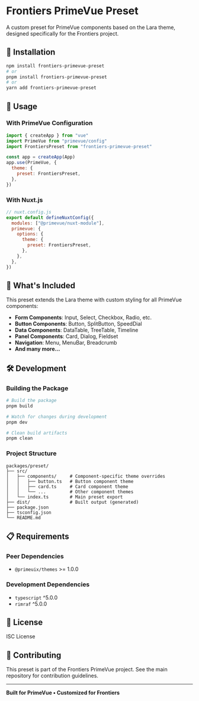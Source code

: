 # Frontiers PrimeVue Preset

A custom preset for PrimeVue components based on the Lara theme, designed specifically for the Frontiers project.

## 🚀 Installation

```bash
npm install frontiers-primevue-preset
# or
pnpm install frontiers-primevue-preset
# or
yarn add frontiers-primevue-preset
```

## 📖 Usage

### With PrimeVue Configuration

```javascript
import { createApp } from "vue"
import PrimeVue from "primevue/config"
import FrontiersPreset from "frontiers-primevue-preset"

const app = createApp(App)
app.use(PrimeVue, {
  theme: {
    preset: FrontiersPreset,
  },
})
```

### With Nuxt.js

```javascript
// nuxt.config.js
export default defineNuxtConfig({
  modules: ["@primevue/nuxt-module"],
  primevue: {
    options: {
      theme: {
        preset: FrontiersPreset,
      },
    },
  },
})
```

## 🎨 What's Included

This preset extends the Lara theme with custom styling for all PrimeVue components:

- **Form Components**: Input, Select, Checkbox, Radio, etc.
- **Button Components**: Button, SplitButton, SpeedDial
- **Data Components**: DataTable, TreeTable, Timeline
- **Panel Components**: Card, Dialog, Fieldset
- **Navigation**: Menu, MenuBar, Breadcrumb
- **And many more...**

## 🛠️ Development

### Building the Package

```bash
# Build the package
pnpm build

# Watch for changes during development
pnpm dev

# Clean build artifacts
pnpm clean
```

### Project Structure

```
packages/preset/
├── src/
│   ├── components/     # Component-specific theme overrides
│   │   ├── button.ts   # Button component theme
│   │   ├── card.ts     # Card component theme
│   │   └── ...         # Other component themes
│   └── index.ts        # Main preset export
├── dist/               # Built output (generated)
├── package.json
├── tsconfig.json
└── README.md
```

## 📋 Requirements

### Peer Dependencies

- `@primeuix/themes` >= 1.0.0

### Development Dependencies

- `typescript` ^5.0.0
- `rimraf` ^5.0.0

## 📝 License

ISC License

## 🤝 Contributing

This preset is part of the Frontiers PrimeVue project. See the main repository for contribution guidelines.

---

**Built for PrimeVue • Customized for Frontiers**
